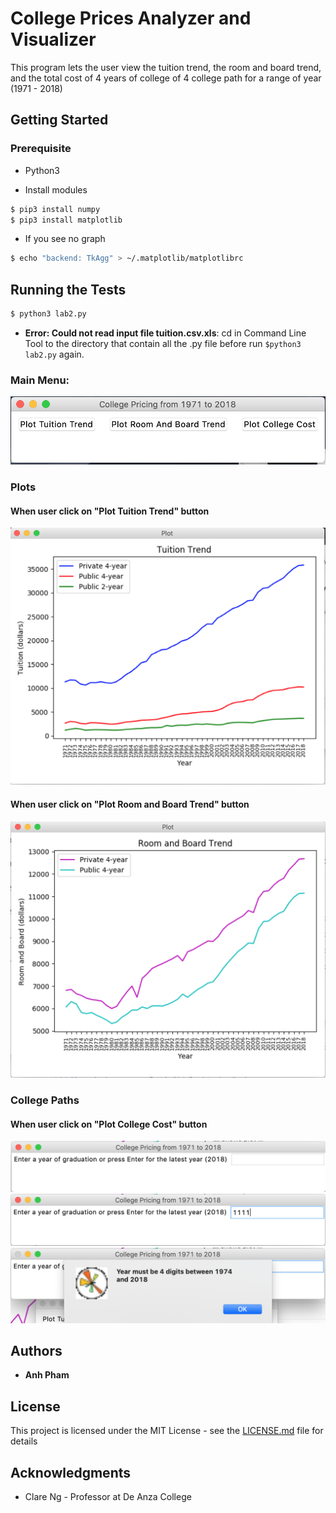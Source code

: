 # College Prices Analyzer and Visualizer

This program lets the user view the tuition trend, the room and board trend, and the total cost of 4 years of college of 4 college path for a range of year (1971 - 2018)


## Getting Started
### Prerequisite
+  Python3

+ Install modules
```bash
$ pip3 install numpy
$ pip3 install matplotlib
```

+ If you see no graph
```bash
$ echo "backend: TkAgg" > ~/.matplotlib/matplotlibrc
```



## Running the Tests
```bash
$ python3 lab2.py
```

+ **Error: Could not read input file tuition.csv.xls**:
cd in Command Line Tool to the directory that contain all the .py file before run `$python3 lab2.py` again.

### Main Menu: 

![alt text](https://github.com/anh65498/Python-Applications/blob/master/Programs/Program%202_Data%20Vis%20and%20GUI/Photos%20for%20readme/main_menu.png)

### Plots 
#### When user click on "Plot Tuition Trend" button
![alt text](https://github.com/anh65498/Python-Applications/blob/master/Programs/Program%202_Data%20Vis%20and%20GUI/Photos%20for%20readme/tuition_trend.png)

#### When user click on "Plot Room and Board Trend" button

![alt text](https://github.com/anh65498/Python-Applications/blob/master/Programs/Program%202_Data%20Vis%20and%20GUI/Photos%20for%20readme/room_and_board.png)

### College Paths 
#### When user click on "Plot College Cost" button
![alt text](https://github.com/anh65498/Python-Applications/blob/master/Programs/Program%202_Data%20Vis%20and%20GUI/Photos%20for%20readme/user_input.png)
![alt text](https://github.com/anh65498/Python-Applications/blob/master/Programs/Program%202_Data%20Vis%20and%20GUI/Photos%20for%20readme/user_input_1.png)
![alt text](https://github.com/anh65498/Python-Applications/blob/master/Programs/Program%202_Data%20Vis%20and%20GUI/Photos%20for%20readme/error_msg.png)

## Authors

* **Anh Pham**

## License

This project is licensed under the MIT License - see the [LICENSE.md](LICENSE.md) file for details

## Acknowledgments

* Clare Ng - Professor at De Anza College
